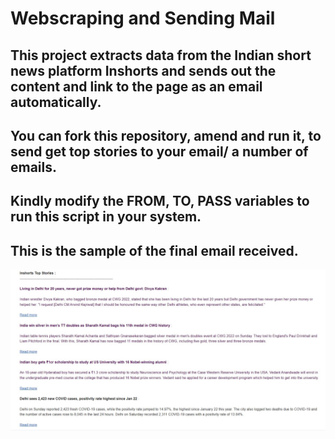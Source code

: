 # Webscraping and Sending Mail

## This project extracts data from the Indian short news platform **Inshorts** and sends out the content and link to the page as an email automatically.

## You can fork this repository, amend and run it, to send get top stories to your email/ a number of emails.

## Kindly modify the FROM, TO, PASS variables to run this script in your system.

## This is the sample of the final email received.

![Alt text](images/sample.jpg?raw=true "Sample")
